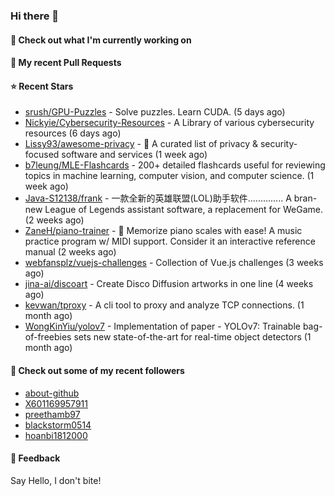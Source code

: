 ### Hi there 👋

#### 👷 Check out what I'm currently working on

#### 🔨 My recent Pull Requests


#### ⭐ Recent Stars

- [srush/GPU-Puzzles](https://github.com/srush/GPU-Puzzles) - Solve puzzles. Learn CUDA. (5 days ago)
- [Nickyie/Cybersecurity-Resources](https://github.com/Nickyie/Cybersecurity-Resources) - A Library of various cybersecurity resources (6 days ago)
- [Lissy93/awesome-privacy](https://github.com/Lissy93/awesome-privacy) - 🦄  A curated list of privacy &amp; security-focused software and services (1 week ago)
- [b7leung/MLE-Flashcards](https://github.com/b7leung/MLE-Flashcards) - 200&#43; detailed flashcards useful for reviewing topics in machine learning, computer vision, and computer science. (1 week ago)
- [Java-S12138/frank](https://github.com/Java-S12138/frank) - 一款全新的英雄联盟(LOL)助手软件.............. A bran-new League of Legends assistant software, a replacement for WeGame. (2 weeks ago)
- [ZaneH/piano-trainer](https://github.com/ZaneH/piano-trainer) - 🎹 Memorize piano scales with ease! A music practice program w/ MIDI support. Consider it an interactive reference manual (2 weeks ago)
- [webfansplz/vuejs-challenges](https://github.com/webfansplz/vuejs-challenges) - Collection of Vue.js challenges (3 weeks ago)
- [jina-ai/discoart](https://github.com/jina-ai/discoart) - Create Disco Diffusion artworks in one line (4 weeks ago)
- [kevwan/tproxy](https://github.com/kevwan/tproxy) - A cli tool to proxy and analyze TCP connections. (1 month ago)
- [WongKinYiu/yolov7](https://github.com/WongKinYiu/yolov7) - Implementation of paper - YOLOv7: Trainable bag-of-freebies sets new state-of-the-art for real-time object detectors (1 month ago)

#### 👯 Check out some of my recent followers

- [about-github](https://github.com/about-github)
- [X601169957911](https://github.com/X601169957911)
- [preethamb97](https://github.com/preethamb97)
- [blackstorm0514](https://github.com/blackstorm0514)
- [hoanbi1812000](https://github.com/hoanbi1812000)

#### 💬 Feedback

Say Hello, I don't bite!